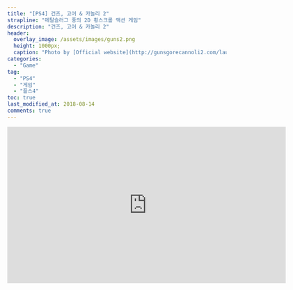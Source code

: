 ```yaml
---
title: "[PS4] 건즈, 고어 & 카놀리 2"
strapline: "메탈슬러그 풍의 2D 횡스크롤 액션 게임"
description: "건즈, 고어 & 카놀리 2"
header:
  overlay_image: /assets/images/guns2.png
  height: 1000px;
  caption: "Photo by [Official website](http://gunsgorecannoli2.com/launch.html)"
categories:
  - "Game"
tag:
  - "PS4"
  - "게임"
  - "플스4"
toc: true
last_modified_at: 2018-08-14
comments: true
---
```


<iframe width="640" height="360" src="https://www.youtube.com/embed/xSyMIpMiUF4?ecver=2" frameborder="0" allowfullscreen></iframe>
